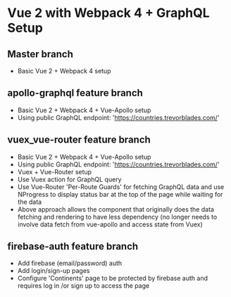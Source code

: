 # Vue 2 with Webpack 4 + GraphQL Setup

## Master branch

- Basic Vue 2 + Webpack 4 setup

## apollo-graphql feature branch

- Basic Vue 2 + Webpack 4 + Vue-Apollo setup
- Using public GraphQL endpoint: 'https://countries.trevorblades.com/'

## vuex_vue-router feature branch

- Basic Vue 2 + Webpack 4 + Vue-Apollo setup
- Using public GraphQL endpoint: 'https://countries.trevorblades.com/'
- Vuex + Vue-Router setup
- Use Vuex action for GraphQL query
- Use Vue-Router 'Per-Route Guards' for fetching GraphQL data and use NProgress to display status bar at the top of the page while waiting for the data
- Above approach allows the component that originally does the data fetching and rendering to have less dependency (no longer needs to involve data fetch from vue-apollo and access state from Vuex)

## firebase-auth feature branch

- Add firebase (email/password) auth
- Add login/sign-up pages
- Configure 'Continents' page to be protected by firebase auth and requires log in /or sign up to access the page
